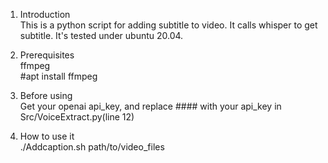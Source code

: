 1. Introduction<br />
This is a python script for adding subtitle to video. It calls whisper to get subtitle. It's tested under ubuntu 20.04.

2. Prerequisites<br />
ffmpeg<br />
#apt install ffmpeg

3. Before using<br />
Get your openai api_key, and replace #### with your api_key in Src/VoiceExtract.py(line 12) 

4. How to use it<br />
./Addcaption.sh path/to/video_files

